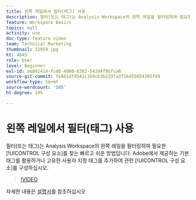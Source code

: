 ```yaml
---
title: 왼쪽 레일에서 필터(태그) 사용
description: 필터(또는 태그)는 Analysis Workspace의 왼쪽 레일을 필터링하여 필요한 구성 요소를 찾는 빠르고 쉬운 방법입니다. Adobe에서 제공하는 기본 태그를 활용하거나 고유한 사용자 지정 태그를 추가하여 관련 구성 요소를 구성할 수 있습니다.
feature: Workspace Basics
topics: null
activity: use
doc-type: feature video
team: Technical Marketing
thumbnail: 32959.jpg
kt: 4845
role: User
level: Beginner
exl-id: ae892414-fcd0-4900-8302-542d4f9bfca8
source-git-commit: fe861dfd541c1b9cb3b233fa3f56d55054305fd9
workflow-type: tm+mt
source-wordcount: '105'
ht-degree: 19%

---
```


# 왼쪽 레일에서 필터(태그) 사용

필터(또는 태그)는 Analysis Workspace의 왼쪽 레일을 필터링하여 필요한 [!UICONTROL 구성 요소]를 찾는 빠르고 쉬운 방법입니다. Adobe에서 제공하는 기본 태그를 활용하거나 고유한 사용자 지정 태그를 추가하여 관련 [!UICONTROL 구성 요소]를 구성하십시오.

>[!VIDEO](https://video.tv.adobe.com/v/32959/?quality=12)

자세한 내용은 [설명서](https://experienceleague.adobe.com/docs/analytics/analyze/analysis-workspace/analysis-workspace-features.html)를 참조하십시오
